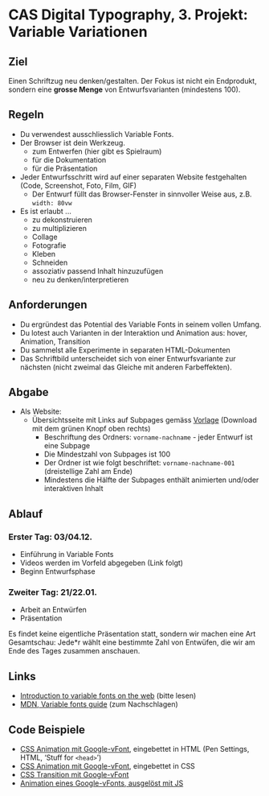 # CAS Digital Typography, 3. Projekt: Variable Variationen

## Ziel

Einen Schriftzug neu denken/gestalten. Der Fokus ist nicht ein Endprodukt, sondern eine **grosse Menge** von Entwurfsvarianten (mindestens 100).

## Regeln

- Du verwendest ausschliesslich Variable Fonts.
- Der Browser ist dein Werkzeug.
  - zum  Entwerfen (hier gibt es Spielraum)
  - für die Dokumentation
  - für die Präsentation
- Jeder Entwurfsschritt wird auf einer separaten Website festgehalten (Code, Screenshot, Foto, Film, GIF)
  - Der Entwurf füllt das Browser-Fenster in sinnvoller Weise aus, z.B. `width: 80vw`
- Es ist erlaubt ...
  - zu dekonstruieren
  - zu multiplizieren
  - Collage
  - Fotografie
  - Kleben
  - Schneiden
  - assoziativ passend Inhalt hinzuzufügen
  - neu zu denken/interpretieren

## Anforderungen

- Du ergründest das Potential des Variable Fonts in seinem vollen Umfang.
- Du lotest auch Varianten in der Interaktion und Animation aus: hover, Animation, Transition
- Du sammelst alle Experimente in separaten HTML-Dokumenten
- Das Schriftbild unterscheidet sich von einer Entwurfsvariante zur nächsten (nicht zweimal das Gleiche mit anderen Farbeffekten).

## Abgabe

- Als Website:
  - Übersichtsseite mit Links auf Subpages gemäss [Vorlage](https://github.com/cas-dt/var-var) (Download mit dem grünen Knopf oben rechts)
    - Beschriftung des Ordners: `vorname-nachname`
  - jeder Entwurf ist eine Subpage
    - Die Mindestzahl von Subpages ist 100
    - Der Ordner ist wie folgt beschriftet: `vorname-nachname-001` (dreistellige Zahl am Ende)
    - Mindestens die Hälfte der Subpages enthält animierten und/oder interaktiven Inhalt

## Ablauf

### Erster Tag: 03/04.12.

- Einführung in Variable Fonts
- Videos werden im Vorfeld abgegeben (Link folgt)
- Beginn Entwurfsphase

### Zweiter Tag: 21/22.01.

- Arbeit an Entwürfen
- Präsentation

Es findet keine eigentliche Präsentation statt, sondern wir machen eine Art Gesamtschau: Jede\*r wählt eine bestimmte Zahl von Entwüfen, die wir am Ende des Tages zusammen anschauen.

## Links

 - [Introduction to variable fonts on the web](https://web.dev/variable-fonts/) (bitte lesen)
 - [MDN, Variable fonts guide](https://developer.mozilla.org/en-US/docs/Web/CSS/CSS_Fonts/Variable_Fonts_Guide) (zum Nachschlagen)


 ## Code Beispiele

 - [CSS Animation mit Google-vFont](https://codepen.io/oolong32/pen/PobPmEL), eingebettet in HTML (Pen Settings, HTML, ‘Stuff for `<head>`’)
 - [CSS Animation mit Google-vFont](https://codepen.io/oolong32/pen/zYdJzxN), eingebettet in CSS
 - [CSS Transition mit Google-vFont](https://codepen.io/oolong32/pen/zYovoBo)
 - [Animation eines Google-vFonts, ausgelöst mit JS](https://codepen.io/oolong32/pen/dyOYWdK)